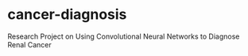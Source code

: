 # cancer-diagnosis
Research Project on Using Convolutional Neural Networks to Diagnose Renal Cancer 
